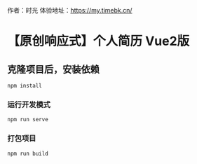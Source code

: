 作者：时光 
体验地址：https://my.timebk.cn/
# 【原创响应式】个人简历 Vue2版

## 克隆项目后，安装依赖
```
npm install
```

### 运行开发模式
```
npm run serve
```

### 打包项目
```
npm run build
```
